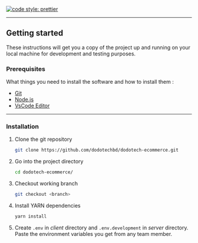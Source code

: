 [![code style: prettier](https://img.shields.io/badge/code_style-prettier-ff69b4.svg)](https://github.com/prettier/prettier)

---

## Getting started

These instructions will get you a copy of the project up and running on your local machine for development and testing purposes.

### Prerequisites

What things you need to install the software and how to install them :

- [Git](https://git-scm.com/)
- [Node.js](https://nodejs.org/)
- [VsCode Editor](https://code.visualstudio.com/)

---

### Installation

1. Clone the git repository

   ```bash
   git clone https://github.com/dodotechbd/dodotech-ecommerce.git
   ```

2. Go into the project directory

   ```bash
   cd dodotech-ecommerce/
   ```


3. Checkout working branch

   ```bash
   git checkout <branch>
   ```

4. Install YARN dependencies<br/>
    ```bash
    yarn install
   ```
5. Create `.env` in *client* directory and `.env.development` in *server* directory. Paste the environment variables you get from any team member.
